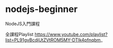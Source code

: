 # nodejs-beginner
NodeJS入門課程

全課程Playlist
https://www.youtube.com/playlist?list=PL91gvBcdjUtZVtROM5MY-DTlk4pfnqbm_
